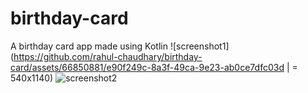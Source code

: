 # birthday-card
A birthday card app made using Kotlin
![screenshot1](https://github.com/rahul-chaudhary/birthday-card/assets/66850881/e90f249c-8a3f-49ca-9e23-ab0ce7dfc03d | = 540x1140)
![screenshot2](https://github.com/rahul-chaudhary/birthday-card/assets/66850881/947f0b5b-febb-45d3-8ff0-79223053d2dd)

